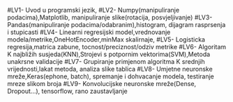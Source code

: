 #LV1- Uvod u programski jezik,
#LV2- Numpy(manipuliranje podacima),Matplotlib, manipuliranje slike(rotacija, posvjeljivanje)
#LV3- Pandas(manipuliranje podacima/odabranim),histogram, dijagram rasprsenja i stupicasti
#LV4- Linearni regresijski model,vrednovanje modela/metrike,OneHotEncoder,minMax skalirnaje,
#LV5- Logisticka regresija,matrica zabune, tocnost/preciznost/odziv metrike
#LV6- Algoritam K najbližih susjeda(KNN),Strojevi s potpornim vektorima(SVM),Metoda unakrsne validacije
#LV7- Grupiranje primjenom algoritma K srednjih vrijednosti,lakat metoda, analiza slike tablica
#LV8- Umjetne neuronske mreže,Keras(ephone, batch), spremanje i dohvacanje modela, testiranje mreze slikom broja
#LV9- Konvolucijske neuronske mreže(Dense, Dropout...), tensorflow, rano zaustavljanje
